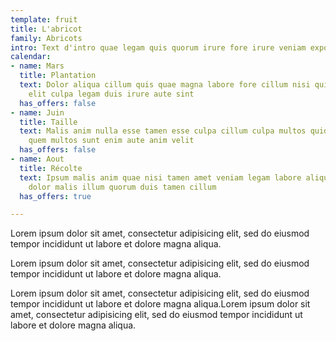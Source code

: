 ```yaml
---
template: fruit
title: L'abricot
family: Abricots
intro: Text d'intro quae legam quis quorum irure fore irure veniam export sint.
calendar:
- name: Mars
  title: Plantation
  text: Dolor aliqua cillum quis quae magna labore fore cillum nisi quid sunt labore
    elit culpa legam duis irure aute sint
  has_offers: false
- name: Juin
  title: Taille
  text: Malis anim nulla esse tamen esse culpa cillum culpa multos quid velit sunt
    quem multos sunt enim aute anim velit
  has_offers: false
- name: Aout
  title: Récolte
  text: Ipsum malis anim quae nisi tamen amet veniam legam labore aliqua velit ipsum
    dolor malis illum quorum duis tamen cillum
  has_offers: true

---
```

Lorem ipsum dolor sit amet, consectetur adipisicing elit, sed do eiusmod tempor incididunt ut labore et dolore magna aliqua.

Lorem ipsum dolor sit amet, consectetur adipisicing elit, sed do eiusmod tempor incididunt ut labore et dolore magna aliqua.

Lorem ipsum dolor sit amet, consectetur adipisicing elit, sed do eiusmod tempor incididunt ut labore et dolore magna aliqua.Lorem ipsum dolor sit amet, consectetur adipisicing elit, sed do eiusmod tempor incididunt ut labore et dolore magna aliqua.